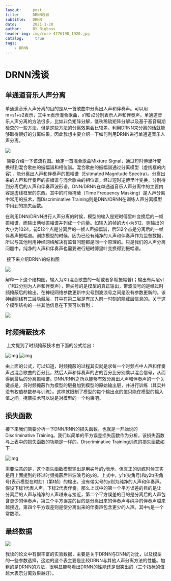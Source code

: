 ```yaml
---
layout:     post
title:      DRNN浅谈
subtitle:   DRNN
date:       2021-1-20
author:     BY Bigboss
header-img: img/rose-4776198_1920.jpg
catalog: 	 true
tags:
    - DRNN
---
```

# DRNN浅谈

## 单通道音乐人声分离

​	单通道音乐人声分离的目的是从一首歌曲中分离出人声和伴奏声。可以用m=s1+s2表示，其中m表示混合歌曲，s1和s2分别表示人声和伴奏声。单通道音乐人声分离的方法很多，比如非负矩阵分解，低秩稀硫矩阵分解以及基于基音周期检查的一些方法，但是这些方法的分离效果会比较差。利用DRNN来分离的话就能够取得很好的分离结果。因此我想主要介绍一下如何利用DRNN进行单通道音乐人声分离。

![](https://ftp.bmp.ovh/imgs/2021/02/e5595faa58092a8e.jpg)



​	简要介绍一下该流程图。给定一首混合歌曲Mixture Signal，通过短时傅里叶变换得到混合歌曲的振幅谱和相位谱。混合歌曲的振幅谱通过分离模型（虚线框的内容），能分离出人声和伴奏声的振幅谱（Esitmated Magnitude Spectra）。分离出来的人声和伴奏声的振幅谱与混合歌曲的相位谱，经过短时逆傅里叶变换，分别得到分离后的人声和伴奏声波形谱。DNN/DRNN在单通道音乐人声分离中的主要内容是虚线框里的东西。其中的时频掩蔽（Time Frequency Masking）是人声分离中常用的技术，而Discriminative Training则是DNN/DRNN在训练人声分离模型中用到的损失函数。

​	在利用DNN/DRNN进行人声分离的时候，模型的输入是短时傅里叶变换后的一帧振幅谱，而输出两帧振幅谱并列成一个向量。如输入的帧的大小为512，则输出的大小为1024，前512个点是分离后的一帧人声振幅谱，后512个点是分离后的一帧伴奏声振幅谱。训练模型的时候，因为已经有纯净的人声和伴奏声作为监督数据，所以与其他利用神经网络解决有监督问题都是同一个原理的。只是我们的人声分离问题中，纯净的人声和伴奏声也需要进行短时傅里叶变换得到振幅谱。

​	接下来介绍DRNN的结构图

![](https://ftp.bmp.ovh/imgs/2021/02/86156e062c2ed0db.png)



​	解释一下这个结构图。输入为Xt(混合歌曲的一帧或者多帧振幅普)；输出有两层yt（1和2分别为人声和伴奏声），带尖号的是模型的真正输出，带波浪号的是经过时频掩蔽后的输出。在神经网络参数更新中尖号到波浪号之间是没有参数更新的。该神经网络有三层隐藏层，其中在第二层是有加入前一时刻的隐藏层信息的。关于这个模型结构的一些其他信息在下表可以看到：

![](https://ftp.bmp.ovh/imgs/2021/02/9327113603b14bcb.png)

## 时频掩蔽技术

​	上文提到了时频掩蔽技术由下面的公式给出：

![img](https://img-blog.csdn.net/20160322200840254?watermark/2/text/aHR0cDovL2Jsb2cuY3Nkbi5uZXQv/font/5a6L5L2T/fontsize/400/fill/I0JBQkFCMA==/dissolve/70/gravity/Center)     ![img](https://img-blog.csdn.net/20160322201021849?watermark/2/text/aHR0cDovL2Jsb2cuY3Nkbi5uZXQv/font/5a6L5L2T/fontsize/400/fill/I0JBQkFCMA==/dissolve/70/gravity/Center)

由上面的公式，可以知道，时频掩蔽的过程其实就是求每一个时频点中人声和伴奏声占混合歌曲的百分比，然后人声和伴奏声的占的百分比分别乘以混合信号，从而得到最后的分离振幅谱。DNN/RNN之所以能够有效分离出人声和伴奏声的一个关键点是，将时频掩蔽作为模型的层叠加到模型的原始输出层，并进行训练（其实并没有权值参数参与训练）。这样就限制了模型的每个输出点的值只能在模型的输入值之间。掩蔽技术可以说是对模型的一个约束吧。

## 损失函数

接下来我们简要分析一下DNN/RNN的损失函数，也就是一开始说的Discriminative Training。我们以简单的平方误差损失函数作为分析，该损失函数与上表中的损失函数的功能是一样的。Discriminative Training训练的损失函数如下：

![img](https://img-blog.csdn.net/20160322202253554?watermark/2/text/aHR0cDovL2Jsb2cuY3Nkbi5uZXQv/font/5a6L5L2T/fontsize/400/fill/I0JBQkFCMA==/dissolve/70/gravity/Center)

需要注意的是，这个损失函数模型输出是用尖号的y表示，但真正的训练时候其实是用上面提到的经过时频掩蔽后带波浪号的y的。上式中，y1t(尖角号)和y2t(尖角号)表示模型在时刻t（第t帧）的输出，没有带尖号的y则为纯净的人声和伴奏声。假设下标1代表人声，下标2代表伴奏。那么上式中的第一个平方误差的目的是让分离后的人声与纯净的人声越来与接近，第二个平方误差的目的是分离后的人声包含更少的伴奏声，第三个平方误差的目的是分离出来的伴奏声与纯净的伴奏声越来越接近，第四个平方误差则是使分离出来的伴奏声包含更少的人声。其中γ是一个常数项。

## 最终数据

![](https://ftp.bmp.ovh/imgs/2021/02/e2d2667c5e0657ab.png)

​	我读的论文中有很丰富的实验数据，主要是关于DRNN与DNN的对比，以及模型的一些参数选择，这边的这个表主要是比较DRNN与其他人声分离方法的性能。加粗的是DRNN的方法，很明显能够看出DRNN的性能还是很突出的（三个指标的值越大表示分离效果越好）。
